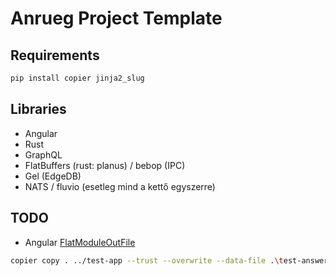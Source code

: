 # Anrueg Project Template

## Requirements

```bash
pip install copier jinja2_slug
```


## Libraries

- Angular
- Rust
- GraphQL
- FlatBuffers (rust: planus) / bebop (IPC)
- Gel (EdgeDB)
- NATS / fluvio (esetleg mind a kettő egyszerre)


## TODO

- Angular [FlatModuleOutFile](https://angular.dev/reference/configs/angular-compiler-options#flatmoduleoutfile)


```bash
copier copy . ../test-app --trust --overwrite --data-file .\test-answers.yml
```
